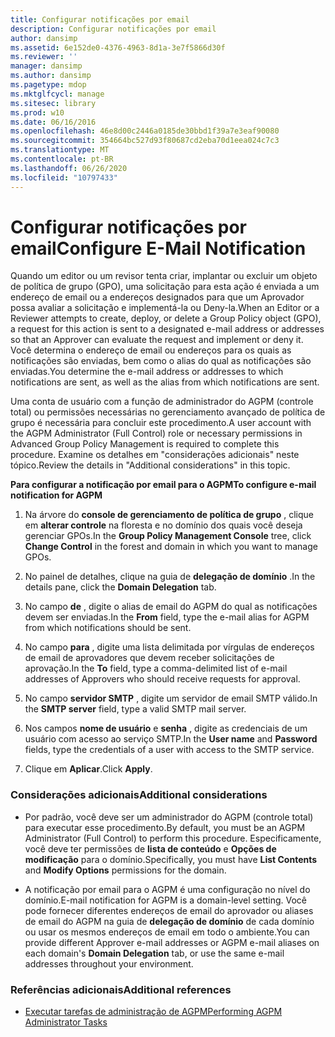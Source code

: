 ```yaml
---
title: Configurar notificações por email
description: Configurar notificações por email
author: dansimp
ms.assetid: 6e152de0-4376-4963-8d1a-3e7f5866d30f
ms.reviewer: ''
manager: dansimp
ms.author: dansimp
ms.pagetype: mdop
ms.mktglfcycl: manage
ms.sitesec: library
ms.prod: w10
ms.date: 06/16/2016
ms.openlocfilehash: 46e8d00c2446a0185de30bbd1f39a7e3eaf90080
ms.sourcegitcommit: 354664bc527d93f80687cd2eba70d1eea024c7c3
ms.translationtype: MT
ms.contentlocale: pt-BR
ms.lasthandoff: 06/26/2020
ms.locfileid: "10797433"
---
```

# <span data-ttu-id="33d5a-103">Configurar notificações por email</span><span class="sxs-lookup"><span data-stu-id="33d5a-103">Configure E-Mail Notification</span></span>


<span data-ttu-id="33d5a-104">Quando um editor ou um revisor tenta criar, implantar ou excluir um objeto de política de grupo (GPO), uma solicitação para esta ação é enviada a um endereço de email ou a endereços designados para que um Aprovador possa avaliar a solicitação e implementá-la ou Deny-la.</span><span class="sxs-lookup"><span data-stu-id="33d5a-104">When an Editor or a Reviewer attempts to create, deploy, or delete a Group Policy object (GPO), a request for this action is sent to a designated e-mail address or addresses so that an Approver can evaluate the request and implement or deny it.</span></span> <span data-ttu-id="33d5a-105">Você determina o endereço de email ou endereços para os quais as notificações são enviadas, bem como o alias do qual as notificações são enviadas.</span><span class="sxs-lookup"><span data-stu-id="33d5a-105">You determine the e-mail address or addresses to which notifications are sent, as well as the alias from which notifications are sent.</span></span>

<span data-ttu-id="33d5a-106">Uma conta de usuário com a função de administrador do AGPM (controle total) ou permissões necessárias no gerenciamento avançado de política de grupo é necessária para concluir este procedimento.</span><span class="sxs-lookup"><span data-stu-id="33d5a-106">A user account with the AGPM Administrator (Full Control) role or necessary permissions in Advanced Group Policy Management is required to complete this procedure.</span></span> <span data-ttu-id="33d5a-107">Examine os detalhes em "considerações adicionais" neste tópico.</span><span class="sxs-lookup"><span data-stu-id="33d5a-107">Review the details in "Additional considerations" in this topic.</span></span>

**<span data-ttu-id="33d5a-108">Para configurar a notificação por email para o AGPM</span><span class="sxs-lookup"><span data-stu-id="33d5a-108">To configure e-mail notification for AGPM</span></span>**

1.  <span data-ttu-id="33d5a-109">Na árvore do **console de gerenciamento de política de grupo** , clique em **alterar controle** na floresta e no domínio dos quais você deseja gerenciar GPOs.</span><span class="sxs-lookup"><span data-stu-id="33d5a-109">In the **Group Policy Management Console** tree, click **Change Control** in the forest and domain in which you want to manage GPOs.</span></span>

2.  <span data-ttu-id="33d5a-110">No painel de detalhes, clique na guia de **delegação de domínio** .</span><span class="sxs-lookup"><span data-stu-id="33d5a-110">In the details pane, click the **Domain Delegation** tab.</span></span>

3.  <span data-ttu-id="33d5a-111">No campo **de** , digite o alias de email do AGPM do qual as notificações devem ser enviadas.</span><span class="sxs-lookup"><span data-stu-id="33d5a-111">In the **From** field, type the e-mail alias for AGPM from which notifications should be sent.</span></span>

4.  <span data-ttu-id="33d5a-112">No campo **para** , digite uma lista delimitada por vírgulas de endereços de email de aprovadores que devem receber solicitações de aprovação.</span><span class="sxs-lookup"><span data-stu-id="33d5a-112">In the **To** field, type a comma-delimited list of e-mail addresses of Approvers who should receive requests for approval.</span></span>

5.  <span data-ttu-id="33d5a-113">No campo **servidor SMTP** , digite um servidor de email SMTP válido.</span><span class="sxs-lookup"><span data-stu-id="33d5a-113">In the **SMTP server** field, type a valid SMTP mail server.</span></span>

6.  <span data-ttu-id="33d5a-114">Nos campos **nome de usuário** e **senha** , digite as credenciais de um usuário com acesso ao serviço SMTP.</span><span class="sxs-lookup"><span data-stu-id="33d5a-114">In the **User name** and **Password** fields, type the credentials of a user with access to the SMTP service.</span></span>

7.  <span data-ttu-id="33d5a-115">Clique em **Aplicar**.</span><span class="sxs-lookup"><span data-stu-id="33d5a-115">Click **Apply**.</span></span>

### <span data-ttu-id="33d5a-116">Considerações adicionais</span><span class="sxs-lookup"><span data-stu-id="33d5a-116">Additional considerations</span></span>

-   <span data-ttu-id="33d5a-117">Por padrão, você deve ser um administrador do AGPM (controle total) para executar esse procedimento.</span><span class="sxs-lookup"><span data-stu-id="33d5a-117">By default, you must be an AGPM Administrator (Full Control) to perform this procedure.</span></span> <span data-ttu-id="33d5a-118">Especificamente, você deve ter permissões de **lista de conteúdo** e **Opções de modificação** para o domínio.</span><span class="sxs-lookup"><span data-stu-id="33d5a-118">Specifically, you must have **List Contents** and **Modify Options** permissions for the domain.</span></span>

-   <span data-ttu-id="33d5a-119">A notificação por email para o AGPM é uma configuração no nível do domínio.</span><span class="sxs-lookup"><span data-stu-id="33d5a-119">E-mail notification for AGPM is a domain-level setting.</span></span> <span data-ttu-id="33d5a-120">Você pode fornecer diferentes endereços de email do aprovador ou aliases de email do AGPM na guia de **delegação de domínio** de cada domínio ou usar os mesmos endereços de email em todo o ambiente.</span><span class="sxs-lookup"><span data-stu-id="33d5a-120">You can provide different Approver e-mail addresses or AGPM e-mail aliases on each domain's **Domain Delegation** tab, or use the same e-mail addresses throughout your environment.</span></span>

### <span data-ttu-id="33d5a-121">Referências adicionais</span><span class="sxs-lookup"><span data-stu-id="33d5a-121">Additional references</span></span>

-   [<span data-ttu-id="33d5a-122">Executar tarefas de administração de AGPM</span><span class="sxs-lookup"><span data-stu-id="33d5a-122">Performing AGPM Administrator Tasks</span></span>](performing-agpm-administrator-tasks.md)

 

 






